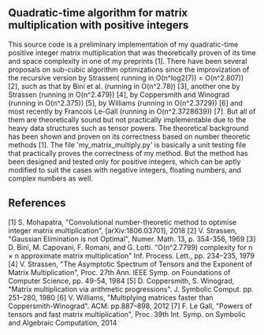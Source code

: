 Quadratic-time algorithm for matrix multiplication with positive integers
--------------------------------------------------------------------------

This source code is a preliminary implementation of my quadratic-time positive integer matrix multiplication that was theoretically proven of its time and space complexity in one of my preprints [1]. There have been several proposals on sub-cubic algorithm optimizations since the improvization of the recursive version by Strassen( running in O(n^log2(7)) = O(n^2.807)) [2], such as that by Bini et al. (running in O(n^2.78)) [3], another one by Strassen (running in O(n^2.479)) [4], by Coppersmith and Winograd (running in O(n^2.375)) [5], by Williams (running in O(n^2.3729)) [6] and most recently by Francois Le-Gall (running in O(n^2.3728639)) [7]. But all of them are theoretically sound but not practically implementable due to the heavy data structures such as tensor powers. The theoretical background has been shown and proven on its correctness based on number theoretic methods [1]. The file 'my_matrix_multiply.py' is basically a unit testing file that practically proves the correctness of my method. But the method has been designed and tested only for positive integers, which can be aptly modified to suit the cases with negative integers, floating numbers, and complex numbers as well. 

References
-----------

[1] S. Mohapatra, "Convolutional number-theoretic method to optimise integer matrix multiplication", [arXiv:1806.03701], 2018
[2] V. Strassen, "Gaussian Elimination is not Optimal", Numer. Math. 13, p. 354-356, 1969
[3] D. Bini, M. Capovani, F. Romani, and G. Lotti. "O(n^2.7799) complexity for n × n approximate matrix multiplication" Inf. Process. Lett., pp. 234–235, 1979
[4] V. Strassen, "The Asymptotic Spectrum of Tensors and the Exponent of Matrix Multiplication", Proc. 27th Ann. IEEE Symp. on Foundations of Computer Science, pp. 49-54, 1984
[5] D. Coppersmith, S. Winograd, "Matrix multiplication via arithmetic progressions". J. Symbolic Comput. pp. 251–280, 1980
[6] V. Williams, "Multiplying matrices faster than Coppersmith-Winograd". ACM: pp.887–898, 2012
[7] F. Le Gall, "Powers of tensors and fast matrix multiplication", Proc. 39th Int. Symp. on Symbolic and Algebraic Computation, 2014
